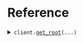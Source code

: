 # Reference
<details><summary><code>client.<a href="src/seed/client.py">get_root</a>(...)</code></summary>
<dl>
<dd>

#### 🔌 Usage

<dl>
<dd>

<dl>
<dd>

```python
from seed import InlineType1, NestedInlineType1, SeedObject

client = SeedObject(
    base_url="https://yourhost.com/path/to/api",
)
client.get_root(
    bar=InlineType1(
        foo="foo",
        bar=NestedInlineType1(
            foo="foo",
            bar="bar",
            my_enum="SUNNY",
        ),
    ),
    foo="foo",
)

```
</dd>
</dl>
</dd>
</dl>

#### ⚙️ Parameters

<dl>
<dd>

<dl>
<dd>

**bar:** `InlineType1` 
    
</dd>
</dl>

<dl>
<dd>

**foo:** `str` 
    
</dd>
</dl>

<dl>
<dd>

**request_options:** `typing.Optional[RequestOptions]` — Request-specific configuration.
    
</dd>
</dl>
</dd>
</dl>


</dd>
</dl>
</details>


